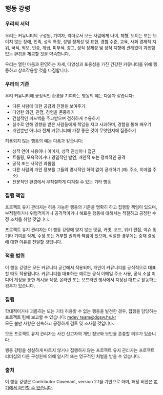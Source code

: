 ## 행동 강령

### 우리의 서약
우리는 커뮤니티의 구성원, 기여자, 리더로서 모든 사람에게 나이, 체형, 보이는 또는 보이지 않는 장애, 민족, 성적 특징, 성별 정체성 및 표현, 경험 수준, 교육, 사회 경제적 지위, 국적, 외모, 인종, 계급, 피부색, 종교, 성적 정체성 및 성적 지향에 관계없이 괴롭힘 없는 환경을 제공할 것을 약속합니다.

우리는 열린 마음과 환영하는 자세, 다양성과 포용성을 가진 건강한 커뮤니티를 위해 행동하고 상호작용할 것을 다짐합니다.

### 우리의 기준
우리 커뮤니티에 긍정적인 환경을 기여하는 행동의 예는 다음과 같습니다:

- 다른 사람에 대한 공감과 친절을 보여주기
- 다양한 의견, 관점, 경험을 존중하기
- 건설적인 피드백을 주고받으며 겸허하게 수용하기
- 실수로 인해 영향을 받은 사람들에게 책임을 지고 사과하며, 경험을 통해 배우기
- 개인뿐만 아니라 전체 커뮤니티에 가장 좋은 것이 무엇인지에 집중하기

허용되지 않는 행동의 예는 다음과 같습니다:

- 성적 언어 사용이나 이미지, 성적 관심이나 접근
- 트롤링, 모욕적이거나 경멸적인 발언, 개인적 또는 정치적인 공격
- 공적 또는 사적인 괴롭힘
- 다른 사람의 개인 정보를 그들의 명시적인 허락 없이 공개하기 (예: 주소, 이메일 주소)
- 전문적인 환경에서 부적절하게 여겨질 수 있는 기타 행동

### 집행 책임
프로젝트 유지 관리자는 허용 가능한 행동의 기준을 명확히 하고 집행할 책임이 있으며, 부적절하거나 위협적이거나 공격적이거나 해로운 행동에 대해서는 적절하고 공정한 수정 조치를 취할 것입니다.

프로젝트 유지 관리자는 이 행동 강령에 맞지 않는 댓글, 커밋, 코드, 위키 편집, 이슈 및 기타 기여를 삭제, 수정 또는 거부할 권리와 책임이 있으며, 적절한 경우에는 중재 결정에 대한 이유를 전달할 것입니다.

### 적용 범위
이 행동 강령은 모든 커뮤니티 공간에서 적용되며, 개인이 커뮤니티를 공식적으로 대표할 때도 적용됩니다. 커뮤니티를 대표하는 예로는 공식 이메일 주소 사용, 공식 소셜 미디어 계정을 통한 게시물 작성, 온라인 또는 오프라인 행사에서 지정된 대표로 활동하는 경우가 있습니다.

### 집행
학대적이거나 괴롭히는 또는 기타 허용할 수 없는 행동을 발견한 경우, 집행을 담당하는 프로젝트 팀에 보고할 수 있습니다: mdev_team@dgsw.hs.kr  
모든 불만 사항은 신속하고 공정하게 검토 및 조사될 것입니다.

모든 프로젝트 유지 관리자는 사건 신고자의 개인 정보와 보안을 존중할 의무가 있습니다.

행동 강령을 성실하게 따르지 않거나 집행하지 않는 프로젝트 유지 관리자는 프로젝트 리더십의 다른 구성원에 의해 일시적 또는 영구적인 처벌을 받을 수 있습니다.

### 출처
이 행동 강령은 Contributor Covenant, version 2.1을 기반으로 하며, 해당 버전은 [여기에서 확인할 수 있습니다](https://www.contributor-covenant.org/version/2/1/code_of_conduct.html).
